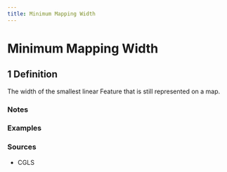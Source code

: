 ```yaml
---
title: Minimum Mapping Width
---
```


# Minimum Mapping Width

## 1 Definition

The width of the smallest linear Feature that is still represented on a map.

### Notes 

### Examples 

### Sources
- CGLS 
